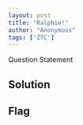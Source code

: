 ```yaml
---
layout: post
title: "Ralphie!"
author: "Anonymous"
tags: ['ZTC']
---
```


Question Statement

## Solution

## Flag

